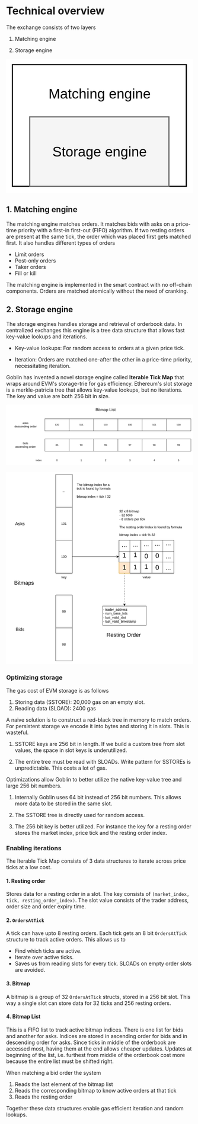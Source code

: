 # Technical overview

The exchange consists of two layers

1. Matching engine

2. Storage engine

![](./assets/engine-layers.drawio.svg)

## 1. Matching engine

The matching engine matches orders. It matches bids with asks on a price-time priority with a first-in first-out (FIFO) algorithm. If two resting orders are present at the same tick, the order which was placed first gets matched first. It also handles different types of orders

- Limit orders
- Post-only orders
- Taker orders
- Fill or kill

The matching engine is implemented in the smart contract with no off-chain components. Orders are matched atomically without the need of cranking.

## 2. Storage engine

The storage engines handles storage and retrieval of orderbook data. In centralized exchanges this engine is a tree data structure that allows fast key-value lookups and iterations.

- Key-value lookups: For random access to orders at a given price tick.

- Iteration: Orders are matched one-after the other in a price-time priority, necessitating iteration.

Goblin has invented a novel storage engine called **Iterable Tick Map** that wraps around EVM's storage-trie for gas efficiency. Ethereum's slot storage is a merkle-patricia tree that allows key-value lookups, but no iterations. The key and value are both 256 bit in size.

![](./assets/bitmap-list.drawio.svg)

![](./assets/bitmaps.drawio.svg)

### Optimizing storage

The gas cost of EVM storage is as follows

1. Storing data (SSTORE): 20,000 gas on an empty slot.
2. Reading data (SLOAD): 2400 gas

A naive solution is to construct a red-black tree in memory to match orders. For persistent storage we encode it into bytes and storing it in slots. This is wasteful.

1. SSTORE keys are 256 bit in length. If we build a custom tree from slot values, the space in slot keys is underutilized.

2. The entire tree must be read with SLOADs. Write pattern for SSTOREs is unpredictable. This costs a lot of gas.

Optimizations allow Goblin to better utilize the native key-value tree and large 256 bit numbers.

1. Internally Goblin uses 64 bit instead of 256 bit numbers. This allows more data to be stored in the same slot.

2. The SSTORE tree is directly used for random access.

3. The 256 bit key is better utilized. For instance the key for a resting order stores the market index, price tick and the resting order index.

### Enabling iterations

The Iterable Tick Map consists of 3 data structures to iterate across price ticks at a low cost.

#### 1. Resting order

Stores data for a resting order in a slot. The key consists of `(market_index, tick, resting_order_index)`. The slot value consists of the trader address, order size and order expiry time.

#### 2. `OrdersAtTick`

A tick can have upto 8 resting orders. Each tick gets an 8 bit `OrdersAtTick` structure to track active orders. This allows us to

- Find which ticks are active.
- Iterate over active ticks.
- Saves us from reading slots for every tick. SLOADs on empty order slots are avoided.

#### 3. Bitmap

A bitmap is a group of 32 `OrdersAtTick` structs, stored in a 256 bit slot. This way a single slot can store data for 32 ticks and 256 resting orders.

#### 4. Bitmap List

This is a FIFO list to track active bitmap indices. There is one list for bids and another for asks. Indices are stored in ascending order for bids and in descending order for asks. Since ticks in middle of the orderbook are accessed most, having them at the end allows cheaper updates. Updates at beginning of the list, i.e. furthest from middle of the orderbook cost more because the entire list must be shifted right.

When matching a bid order the system

1. Reads the last element of the bitmap list
2. Reads the corresponding bitmap to know active orders at that tick
3. Reads the resting order

Together these data structures enable gas efficient iteration and random lookups.